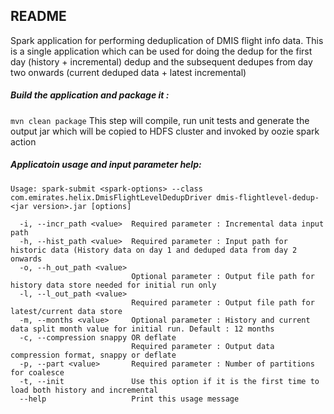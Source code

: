 ## README

Spark application for performing deduplication of DMIS flight info data. This is a single application which can be used for doing the dedup for the first day 
(history + incremental) dedup and the subsequent dedupes from day two onwards (current deduped data + latest incremental)

##### Build the application and package it : 

`mvn clean package`
    This step will compile, run unit tests and generate the output jar which will be copied to HDFS cluster and invoked by oozie spark action

##### Applicatoin usage and input parameter help:
`Usage: spark-submit <spark-options> --class com.emirates.helix.DmisFlightLevelDedupDriver dmis-flightlevel-dedup-<jar version>.jar [options]`
```
  -i, --incr_path <value>  Required parameter : Incremental data input path
  -h, --hist_path <value>  Required parameter : Input path for historic data (History data on day 1 and deduped data from day 2 onwards
  -o, --h_out_path <value>
                           Optional parameter : Output file path for history data store needed for initial run only
  -l, --l_out_path <value>
                           Required parameter : Output file path for latest/current data store
  -m, --months <value>     Optional parameter : History and current data split month value for initial run. Default : 12 months
  -c, --compression snappy OR deflate
                           Required parameter : Output data compression format, snappy or deflate
  -p, --part <value>       Required parameter : Number of partitions for coalesce
  -t, --init               Use this option if it is the first time to load both history and incremental
  --help                   Print this usage message
  ```